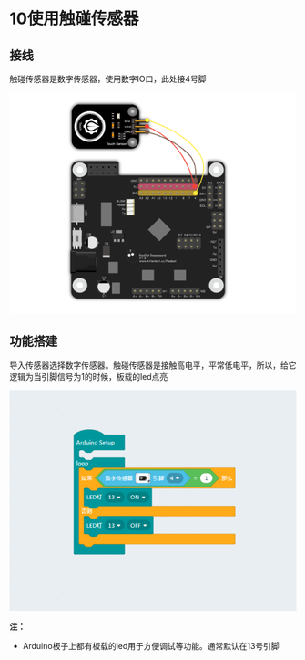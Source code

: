 # 10使用触碰传感器

## 接线

触碰传感器是数字传感器，使用数字IO口，此处接4号脚

![](./touch/t_jie_1.png)

## 功能搭建

导入传感器选择数字传感器。触碰传感器是接触高电平，平常低电平，所以，给它逻辑为当引脚信号为1的时候，板载的led点亮

![](./touch/t_1.png)

__注：__

- Arduino板子上都有板载的led用于方便调试等功能。通常默认在13号引脚
